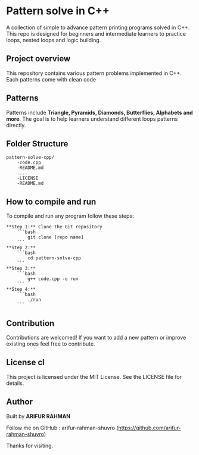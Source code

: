 # Pattern solve in C++

A collection of simple to advance pattern printing programs solved in C++. 
This repo is designed for beginners and intermediate learners to practice loops, nested loops and logic building.

## Project overview

This repository contains various pattern problems implemented in C++. Each patterns come with clean code

## Patterns

Patterns include **Triangle, Pyramids, Diamonds, Butterflies, Alphabets and more**. The goal is to help learners understand different loops patterns directly.


## Folder Structure

```
pattern-solve-cpp/
    -code.cpp
    -README.md
    ....
    -LICENSE
    -README.md 
```

## How to compile and run

To compile and run any program follow these steps:
   
    **Step 1:** Clone the Git repository
        ```bash
            git clone [repo name] 
        ```
    **Step 2:**
        ```bash 
            cd pattern-solve-cpp 
        ```
    **Step 3:**
        ```bash 
            g++ code.cpp -o run 
        ```
    **Step 4:**
        ```bash
            ./run 
        ```
    

## Contribution

Contributions are welcomed! If you want to add a new pattern or improve existing ones feel free to contribute.

## License cl

This project is licensed under the MIT License. See the LICENSE file for details.

## Author

Built by **ARIFUR RAHMAN**

Follow me on GitHub : arifur-rahman-shuvro (https://github.com/arifur-rahman-shuvro)

Thanks for visiting.


